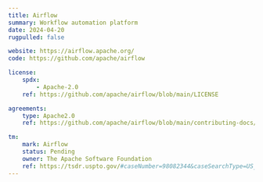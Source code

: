 ```yaml
---
title: Airflow
summary: Workflow automation platform
date: 2024-04-20
rugpulled: false

website: https://airflow.apache.org/
code: https://github.com/apache/airflow

license:
    spdx:
        - Apache-2.0
    ref: https://github.com/apache/airflow/blob/main/LICENSE

agreements:
    type: Apache2.0
    ref: https://github.com/apache/airflow/blob/main/contributing-docs/README.rst

tm:
    mark: Airflow
    status: Pending
    owner: The Apache Software Foundation
    ref: https://tsdr.uspto.gov/#caseNumber=98082344&caseSearchType=US_APPLICATION&caseType=DEFAULT&searchType=statusSearch
---
```

